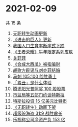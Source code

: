 # 2021-02-09

共 15 条

<!-- BEGIN ZHIHUSEARCH -->
<!-- 最后更新时间 Tue Feb 09 2021 14:07:10 GMT+0800 (CST) -->
1. [无职转生动画更新](https://www.zhihu.com/search?q=无职转生)
1. [《进击的巨人》更新](https://www.zhihu.com/search?q=进击的巨人)
1. [我国人口生育率断崖式下跌](https://www.zhihu.com/search?q=出生人口)
1. [《王者荣耀》牛年限定系列皮肤](https://www.zhihu.com/search?q=王者荣耀)
1. [关菲菲](https://www.zhihu.com/search?q=关菲菲)
1. [《合成大西瓜》被指骗财](https://www.zhihu.com/search?q=合成大西瓜)
1. [胡歌方辟谣与刘亦菲结婚](https://www.zhihu.com/search?q=胡歌刘亦菲)
1. [马刺 105:100 险胜勇士](https://www.zhihu.com/search?q=勇士)
1. [「累丑」是什么体验](https://www.zhihu.com/search?q=累丑)
1. [腾讯阳光普照奖 100 股股票](https://www.zhihu.com/search?q=腾讯阳光普照奖)
1. [市监局等五部门约谈特斯拉](https://www.zhihu.com/search?q=特斯拉约谈)
1. [特斯拉投资 15 亿美元比特币](https://www.zhihu.com/search?q=特斯拉比特币)
1. [《无职转生》动画下架](https://www.zhihu.com/search?q=无职转生)
1. [超级碗海盗 31:9 战胜酋长](https://www.zhihu.com/search?q=超级碗)
1. [乐视称公司净资产负 153 亿](https://www.zhihu.com/search?q=乐视)
<!-- END ZHIHUSEARCH -->
